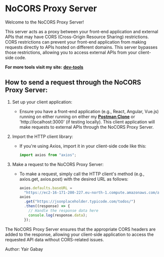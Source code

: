 # NoCORS Proxy Server

Welcome to the NoCORS Proxy Server!

This server acts as a proxy between your front-end application and external APIs that may have CORS (Cross-Origin Resource Sharing) restrictions. CORS restrictions can prevent your front-end application from making requests directly to APIs hosted on different domains. This server bypasses those restrictions, allowing you to access external APIs from your client-side code.

**For more tools visit my site:** [**dev-tools**](https://yair8520.github.io/dev-tools/)


## How to send a request through the NoCORS Proxy Server:

1. Set up your client application:

   - Ensure you have a front-end application (e.g., React, Angular, Vue.js) running on either running on either my  [**Postman Clone**](https://yair8520.github.io/dev-tools/#/api)  or 'http://localhost:3000' (if testing locally). This client application will make requests to external APIs through the NoCORS Proxy Server.

2. Import the HTTP client library:

   - If you're using Axios, import it in your client-side code like this:
     ```javascript
     import axios from "axios";
     ```

3. Make a request to the NoCORS Proxy Server:
   - To make a request, simply call the HTTP client's method (e.g., axios.get, axios.post) with the desired URL as follows:
     ```javascript
     axios.defaults.baseURL =
       "https://ec2-16-171-200-227.eu-north-1.compute.amazonaws.com/api/";
     axios
       .get("https://jsonplaceholder.typicode.com/todos/")
       .then((response) => {
         // Handle the response data here
         console.log(response.data);
       });
     ```

The NoCORS Proxy Server ensures that the appropriate CORS headers are added to the response, allowing your client-side application to access the requested API data without CORS-related issues.

Author: Yair Gabay
